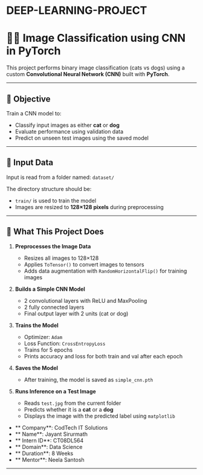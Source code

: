 # DEEP-LEARNING-PROJECT

# 🐶🐱 Image Classification using CNN in PyTorch

This project performs binary image classification (cats vs dogs) using a custom **Convolutional Neural Network (CNN)** built with **PyTorch**.

---

## 🎯 Objective

Train a CNN model to:

- Classify input images as either **cat** or **dog**  
- Evaluate performance using validation data  
- Predict on unseen test images using the saved model

---

## 📁 Input Data

Input is read from a folder named: `dataset/`

The directory structure should be:


- `train/` is used to train the model   
- Images are resized to **128×128 pixels** during preprocessing

---

## 🧠 What This Project Does

1. **Preprocesses the Image Data**  
   - Resizes all images to 128×128  
   - Applies `ToTensor()` to convert images to tensors  
   - Adds data augmentation with `RandomHorizontalFlip()` for training images

2. **Builds a Simple CNN Model**  
   - 2 convolutional layers with ReLU and MaxPooling  
   - 2 fully connected layers  
   - Final output layer with 2 units (cat or dog)

3. **Trains the Model**  
   - Optimizer: `Adam`  
   - Loss Function: `CrossEntropyLoss`  
   - Trains for 5 epochs  
   - Prints accuracy and loss for both train and val after each epoch

4. **Saves the Model**  
   - After training, the model is saved as `simple_cnn.pth`

5. **Runs Inference on a Test Image**  
   - Reads `test.jpg` from the current folder  
   - Predicts whether it is a **cat** or a **dog**  
   - Displays the image with the predicted label using `matplotlib`
  
- ** Company**: CodTech IT Solutions  
- ** Name**: Jayant Sirurmath  
- ** Intern ID**: CT08DL564  
- ** Domain**: Data Science  
- ** Duration**: 8 Weeks  
- ** Mentor**: Neela Santosh 

---




